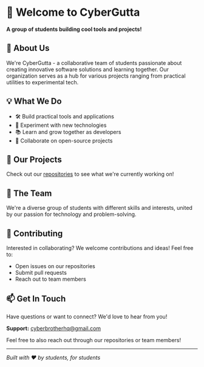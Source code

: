 # 👋 Welcome to CyberGutta

**A group of students building cool tools and projects!**

## 🚀 About Us

We're CyberGutta - a collaborative team of students passionate about creating innovative software solutions and learning together. Our organization serves as a hub for various projects ranging from practical utilities to experimental tech.

## 💡 What We Do

- 🛠️ Build practical tools and applications
- 🧪 Experiment with new technologies
- 📚 Learn and grow together as developers
- 🤝 Collaborate on open-source projects

## 🌟 Our Projects

Check out our [repositories](https://github.com/orgs/CyberGutta/repositories) to see what we're currently working on!

## 👥 The Team

We're a diverse group of students with different skills and interests, united by our passion for technology and problem-solving.

## 🤝 Contributing

Interested in collaborating? We welcome contributions and ideas! Feel free to:
- Open issues on our repositories
- Submit pull requests
- Reach out to team members

## 📫 Get In Touch

Have questions or want to connect? We'd love to hear from you!

**Support:** cyberbrotherhq@gmail.com

Feel free to also reach out through our repositories or team members!

---

*Built with ❤️ by students, for students*
